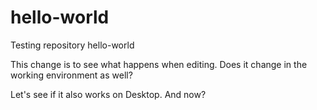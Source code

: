 # hello-world
Testing repository hello-world

This change is to see what happens when editing. Does it change in the working environment as well?

Let's see if it also works on Desktop. And now?
